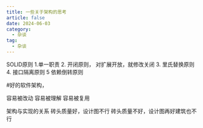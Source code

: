 ```yaml
---
title: 一些关于架构的思考
article: false
date: 2024-06-03
category:
  - 杂谈
tag:
  - 杂谈
---
```

SOLID原则
1.单一职责
2. 开闭原则， 对扩展开放，就修改关闭
3. 里氏替换原则
4. 接口隔离原则
5  依赖倒转原则

#好的软件架构，

容易被改动
容易被理解
容易被复用

架构与实现的关系
砖头质量好，设计图不行
砖头质量不好，设计图再好建筑也不行